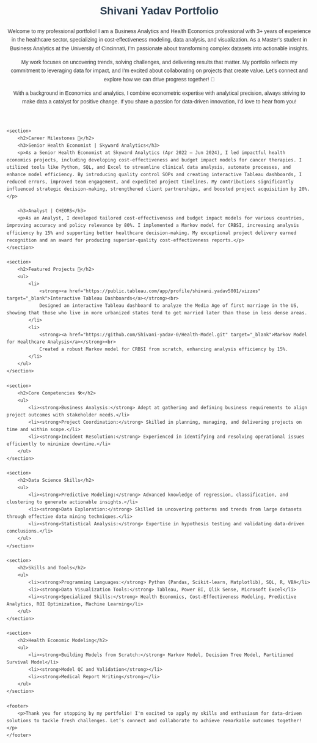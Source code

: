 <!DOCTYPE html>
<html lang="en">
<head>
    <meta charset="UTF-8">
    <meta name="viewport" content="width=device-width, initial-scale=1.0">
    <title>Shivani Yadav Portfolio</title>
    <style>
        body {
            font-family: Arial, sans-serif;
            line-height: 1.6;
            margin: 20px;
            max-width: 800px;
            color: #333;
        }
        h1, h2, h3 {
            color: #2c3e50;
        }
        ul {
            padding-left: 20px;
        }
        a {
            color: #2980b9;
            text-decoration: none;
        }
        a:hover {
            text-decoration: underline;
        }
    </style>
</head>
<body>
    <header>
        <h1>Shivani Yadav Portfolio</h1>
        <p>Welcome to my professional portfolio! I am a Business Analytics and Health Economics professional with 3+ years of experience in the healthcare sector, specializing in cost-effectiveness modeling, data analysis, and visualization. As a Master’s student in Business Analytics at the University of Cincinnati, I’m passionate about transforming complex datasets into actionable insights.</p>
        <p>My work focuses on uncovering trends, solving challenges, and delivering results that matter. My portfolio reflects my commitment to leveraging data for impact, and I’m excited about collaborating on projects that create value. Let’s connect and explore how we can drive progress together! 🌟</p>
        <p>With a background in Economics and analytics, I combine econometric expertise with analytical precision, always striving to make data a catalyst for positive change. If you share a passion for data-driven innovation, I’d love to hear from you!</p>
    </header>

    <section>
        <h2>Career Milestones 🚀</h2>
        <h3>Senior Health Economist | Skyward Analytics</h3>
        <p>As a Senior Health Economist at Skyward Analytics (Apr 2022 – Jun 2024), I led impactful health economics projects, including developing cost-effectiveness and budget impact models for cancer therapies. I utilized tools like Python, SQL, and Excel to streamline clinical data analysis, automate processes, and enhance model efficiency. By introducing quality control SOPs and creating interactive Tableau dashboards, I reduced errors, improved team engagement, and expedited project timelines. My contributions significantly influenced strategic decision-making, strengthened client partnerships, and boosted project acquisition by 20%.</p>
        
        <h3>Analyst | CHEORS</h3>
        <p>As an Analyst, I developed tailored cost-effectiveness and budget impact models for various countries, improving accuracy and policy relevance by 80%. I implemented a Markov model for CRBSI, increasing analysis efficiency by 15% and supporting better healthcare decision-making. My exceptional project delivery earned recognition and an award for producing superior-quality cost-effectiveness reports.</p>
    </section>

    <section>
        <h2>Featured Projects 📂</h2>
        <ul>
            <li>
                <strong><a href="https://public.tableau.com/app/profile/shivani.yadav5001/vizzes" target="_blank">Interactive Tableau Dashboards</a></strong><br>
                Designed an interactive Tableau dashboard to analyze the Media Age of first marriage in the US, showing that those who live in more urbanized states tend to get married later than those in less dense areas.
            </li>
            <li>
                <strong><a href="https://github.com/Shivani-yadav-0/Health-Model.git" target="_blank">Markov Model for Healthcare Analysis</a></strong><br>
                Created a robust Markov model for CRBSI from scratch, enhancing analysis efficiency by 15%.
            </li>
        </ul>
    </section>

    <section>
        <h2>Core Competencies 🛠</h2>
        <ul>
            <li><strong>Business Analysis:</strong> Adept at gathering and defining business requirements to align project outcomes with stakeholder needs.</li>
            <li><strong>Project Coordination:</strong> Skilled in planning, managing, and delivering projects on time and within scope.</li>
            <li><strong>Incident Resolution:</strong> Experienced in identifying and resolving operational issues efficiently to minimize downtime.</li>
        </ul>
    </section>

    <section>
        <h2>Data Science Skills</h2>
        <ul>
            <li><strong>Predictive Modeling:</strong> Advanced knowledge of regression, classification, and clustering to generate actionable insights.</li>
            <li><strong>Data Exploration:</strong> Skilled in uncovering patterns and trends from large datasets through effective data mining techniques.</li>
            <li><strong>Statistical Analysis:</strong> Expertise in hypothesis testing and validating data-driven conclusions.</li>
        </ul>
    </section>

    <section>
        <h2>Skills and Tools</h2>
        <ul>
            <li><strong>Programming Languages:</strong> Python (Pandas, Scikit-learn, Matplotlib), SQL, R, VBA</li>
            <li><strong>Data Visualization Tools:</strong> Tableau, Power BI, Qlik Sense, Microsoft Excel</li>
            <li><strong>Specialized Skills:</strong> Health Economics, Cost-Effectiveness Modeling, Predictive Analytics, ROI Optimization, Machine Learning</li>
        </ul>
    </section>

    <section>
        <h2>Health Economic Modeling</h2>
        <ul>
            <li><strong>Building Models from Scratch:</strong> Markov Model, Decision Tree Model, Partitioned Survival Model</li>
            <li><strong>Model QC and Validation</strong></li>
            <li><strong>Medical Report Writing</strong></li>
        </ul>
    </section>

    <footer>
        <p>Thank you for stopping by my portfolio! I'm excited to apply my skills and enthusiasm for data-driven solutions to tackle fresh challenges. Let’s connect and collaborate to achieve remarkable outcomes together!</p>
    </footer>
</body>
</html>
